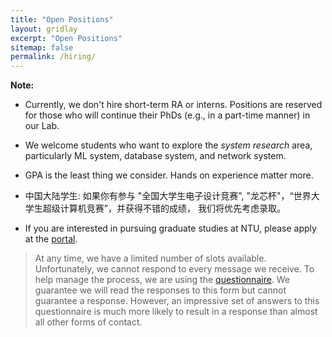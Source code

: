 ```yaml
---
title: "Open Positions"
layout: gridlay
excerpt: "Open Positions"
sitemap: false
permalink: /hiring/
---
```


**Note:**

- Currently, we don't hire short-term RA or interns. Positions are reserved for those who will continue their PhDs (e.g., in a part-time manner) in our Lab.

- We welcome students who want to explore the <i>system research</i> area, particularly ML system, database system, and network system.

- GPA is the least thing we consider. Hands on experience matter more.

- 中国大陆学生: 如果你有参与 "全国大学生电子设计竞赛", "龙芯杯"，“世界大学生超级计算机竞赛”，并获得不错的成绩， 我们将优先考虑录取。

- If you are interested in pursuing graduate studies at NTU, please apply at the <a href='https://venus.wis.ntu.edu.sg/GOAL/OnlineApplicationModule/frmOnlineApplication.ASPX'>portal</a>.

> At any time, we have a limited number of slots available. Unfortunately, we cannot respond to every message we receive. To help manage the process, we are using the <a href='https://forms.office.com/r/NrLZxYjrhg'>questionnaire</a>. We guarantee we will read the responses to this form but cannot guarantee a response. However, an impressive set of answers to this questionnaire is much more likely to result in a response than almost all other forms of contact. 